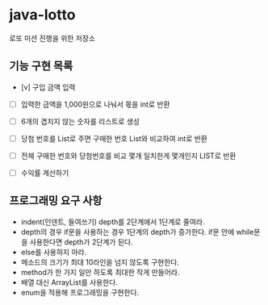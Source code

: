 # java-lotto
로또 미션 진행을 위한 저장소

## 기능 구현 목록
- [v] 구입 금액 입력

- [ ] 입력한 금액을 1,000원으로 나눠서 몫을 int로 반환

- [ ] 6개의 겹치지 않는 숫자를 리스트로 생성

- [ ] 당첨 번호를 List로 주면 구매한 번호 List와 비교하여 int로 반환

- [ ] 전체 구매한 번호와 당첨번호를 비교 몇개 일치한게 몇개인지 LIST로 반환

- [ ] 수익률 계산하기


## 프로그래밍 요구 사항
* indent(인덴트, 들여쓰기) depth를 2단계에서 1단계로 줄여라.
* depth의 경우 if문을 사용하는 경우 1단계의 depth가 증가한다. if문 안에 while문을 사용한다면 depth가 2단계가 된다.
* else를 사용하지 마라.
* 메소드의 크기가 최대 10라인을 넘지 않도록 구현한다.
* method가 한 가지 일만 하도록 최대한 작게 만들어라.
* 배열 대신 ArrayList를 사용한다.
* enum을 적용해 프로그래밍을 구현한다.
